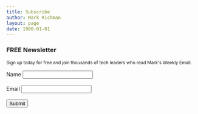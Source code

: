 ```yaml
---
title: Subscribe
author: Mark Richman
layout: page
date: 1900-01-01
---
```


<section>
  <h3>FREE Newsletter</h3>
  <small>Sign up today for free and join thousands of tech leaders who read Mark's Weekly Email.</small>
  <form accept-charset="utf-8" action="http://sendy.markrichman.com/subscribe" method="POST" style="margin-top:1em">
    <label for="name">Name </label><input id="name" name="name" type="text">
    <br/>
    <br/>
    <label for="email">Email </label>
    <input id="email" name="email" type="text">
    <input name="list" type="hidden" value="1H9gYojIpJMdixYy22w892vA"><br>
    <br/>
    <input id="submit" name="submit" type="submit">
  </form>
</section>